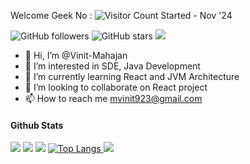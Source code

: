 Welcome Geek No : ![Visitor Count](https://profile-counter.glitch.me/{Vinit-Mahajan}/count.svg) Started - Nov '24
 
![GitHub followers](https://img.shields.io/github/followers/Vinit-Mahajan?label=Follow&style=social)
![GitHub stars](https://img.shields.io/github/stars/Vinit-Mahajan?style=social)
![](https://komarev.com/ghpvc/?username=Vinit-Mahajan&color=green)


- 👋 Hi, I’m @Vinit-Mahajan
- 👀 I’m interested in SDE, Java Development
- 🌱 I’m currently learning React and JVM Architecture
- 💞️ I’m looking to collaborate on React project
- 📫 How to reach me mvinit923@gmail.com

<!---
Vinit-Mahajan/Vinit-Mahajan is a ✨ special ✨ repository because its `README.md` (this file) appears on your GitHub profile.
You can click the Preview link to take a look at your changes.
--->
#### Github Stats

![](https://github-profile-summary-cards.vercel.app/api/cards/profile-details?username=Vinit-Mahajan&theme=github_dark)
![](https://github-profile-summary-cards.vercel.app/api/cards/repos-per-language?username=Vinit-Mahajan&theme=github_dark)
![](https://github-profile-summary-cards.vercel.app/api/cards/most-commit-language?username=Vinit-Mahajan&theme=github_dark)
[![Top Langs](https://github-readme-stats.vercel.app/api/top-langs/?username=Vinit-Mahajan&langs_count=8&layout=compact&theme=dark)
](https://github.com/Vinit-Mahajan/)
![](https://github-profile-summary-cards.vercel.app/api/cards/productive-time?username=Vinit-Mahajan&theme=github_dark)


